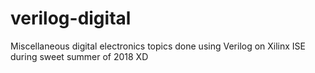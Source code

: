 # verilog-digital
Miscellaneous digital electronics topics done using Verilog on  Xilinx ISE during sweet summer of 2018 XD
